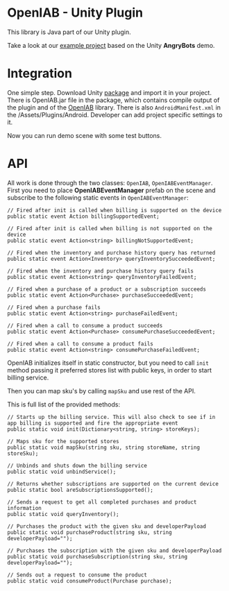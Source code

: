 OpenIAB - Unity Plugin
=====

This library is Java part of our Unity plugin. 

Take a look at our [example project](https://github.com/onepf/OpenIAB-angrybots) based on the Unity **AngryBots** demo.

Integration
=====

One simple step. Download Unity [package](http://127.0.0.1) and import it in your project. There is OpenIAB.jar file in the package, which contains compile output of the plugin and of the [OpenIAB](/) library.
There is also ``` AndroidManifest.xml ``` in the /Assets/Plugins/Android. Developer can add project specific settings to it.

Now you can run demo scene with some test buttons.

API
=====

All work is done through the two classes: ``` OpenIAB ```, ``` OpenIABEventManager ```.
First you need to place **OpenIABEventManager** prefab on the scene and subscribe to the following static events in ``` OpenIABEventManager ```:

```
// Fired after init is called when billing is supported on the device
public static event Action billingSupportedEvent;

// Fired after init is called when billing is not supported on the device
public static event Action<string> billingNotSupportedEvent;

// Fired when the inventory and purchase history query has returned
public static event Action<Inventory> queryInventorySucceededEvent;

// Fired when the inventory and purchase history query fails
public static event Action<string> queryInventoryFailedEvent;

// Fired when a purchase of a product or a subscription succeeds
public static event Action<Purchase> purchaseSucceededEvent;

// Fired when a purchase fails
public static event Action<string> purchaseFailedEvent;

// Fired when a call to consume a product succeeds
public static event Action<Purchase> consumePurchaseSucceededEvent;

// Fired when a call to consume a product fails
public static event Action<string> consumePurchaseFailedEvent;
```

OpenIAB initializes itself in static constructor, but you need to call ``` init ``` method passing it preferred stores list with public keys, in order to start billing service.

Then you can map sku's by calling ``` mapSku ``` and use rest of the API.

This is full list of the provided methods:

```
// Starts up the billing service. This will also check to see if in app billing is supported and fire the appropriate event
public static void init(Dictionary<string, string> storeKeys);

// Maps sku for the supported stores
public static void mapSku(string sku, string storeName, string storeSku);

// Unbinds and shuts down the billing service
public static void unbindService();

// Returns whether subscriptions are supported on the current device
public static bool areSubscriptionsSupported();

// Sends a request to get all completed purchases and product information
public static void queryInventory();

// Purchases the product with the given sku and developerPayload
public static void purchaseProduct(string sku, string developerPayload="");

// Purchases the subscription with the given sku and developerPayload
public static void purchaseSubscription(string sku, string developerPayload="");

// Sends out a request to consume the product
public static void consumeProduct(Purchase purchase);
```